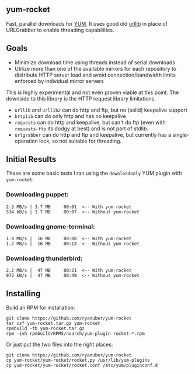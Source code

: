 yum-rocket
----------

Fast, parallel downloads for [YUM](http://yum.baseurl.org). It uses good old
[urllib](http://docs.python.org/library/urllib.html) in place of URLGrabber to
enable threading capabilities.

Goals
-----

- Minimize download time using threads instead of serial downloads
- Utilize more than one of the available mirrors for each repository to
  distribute HTTP server load and avoid connection/bandwidth limits enforced by
  individual mirror servers

This is highly experimental and not even proven viable at this point.
The downside to this library is the HTTP request library limitations.

- `urllib` and `urllib2` can do http and ftp, but no (solid) keepalive support
- `httplib` can do only http and has no keepalive
- `requests` can do http and keepalive, but can't do ftp (even with
  `requests-ftp` its dodgy at best) and is not part of stdlib.
- `urlgrabber` can do http and ftp and keepalive, but currently has a
  single-operation lock, so not suitable for threading.

Initial Results
---------------

These are some basic tests I ran using the `downloadonly` YUM plugin with
`yum-rocket`:

### Downloading puppet:

```
2.3 MB/s | 3.7 MB     00:01  <-- With yum-rocket
534 kB/s | 3.7 MB     00:07  <-- Without yum-rocket
```

### Downloading gnome-terminal:

```
1.9 MB/s |  16 MB     00:08  <-- With yum-rocket
1.2 MB/s |  16 MB     00:13  <-- Without yum-rocket
```

### Downloading thunderbird:

```
2.2 MB/s |  47 MB     00:21  <-- With yum-rocket
972 kB/s |  47 MB     00:49  <-- Without yum-rocket
```

Installing
----------

Build an RPM for installation:

```
git clone https://github.com/ryanuber/yum-rocket
tar czf yum-rocket.tar.gz yum-rocket
rpmbuild -tb yum-rocket.tar.gz
rpm -ivh rpmbuild/RPMS/noarch/yum-plugin-rocket-*.rpm
```

Or just put the two files into the right places:

```
git clone https://github.com/ryanuber/yum-rocket
cp yum-rocket/yum-rocket/rocket.py /usr/lib/yum-plugins
cp yum-rocket/yum-rocket/rocket.conf /etc/yum/pluginconf.d
```
